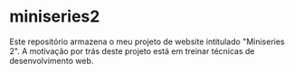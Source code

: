 # miniseries2
Este repositório armazena o meu projeto de website intitulado "Miniseries 2".
A motivação por trás deste projeto está em treinar técnicas de desenvolvimento web.
